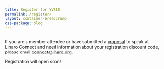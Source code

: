 ```yaml
---
title: Register for YVR18
permalink: /register/
layout: container-breadcrumb
css-package: blog
---
```

<div class="row" id="register">
<div class="container no-padding">
<div class="col-md-12" style="margin-top:30px;" markdown="1">
    
If you are a member attendee or have submitted a [proposal](/cfp/) to speak at Linaro Connect and need information about your registration discount code, please email [connect@linaro.org](mailto:connect@linaro.org).


Registration will open soon!

<!-- <iframe src="https://eventbrite.co.uk/tickets-external?eid=45251216607&amp;ref=etckt" width="100%" height="500" frameborder="0" marginwidth="5" marginheight="5" scrolling="auto"></iframe> -->


</div>
</div>
</div>